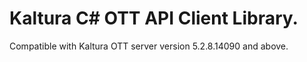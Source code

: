 # Kaltura C# OTT API Client Library.
Compatible with Kaltura OTT server version 5.2.8.14090 and above.
